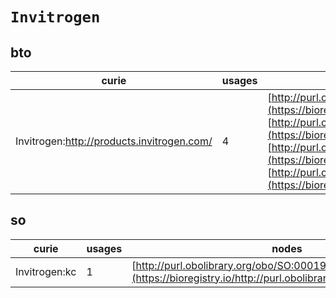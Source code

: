 # `Invitrogen`
## bto
| curie                                      |   usages | nodes                                                                                                                                                                                                                                                                                                                                                                                                                                                              |
|--------------------------------------------|----------|--------------------------------------------------------------------------------------------------------------------------------------------------------------------------------------------------------------------------------------------------------------------------------------------------------------------------------------------------------------------------------------------------------------------------------------------------------------------|
| Invitrogen:http://products.invitrogen.com/ |        4 | [http://purl.obolibrary.org/obo/BTO:0004002](https://bioregistry.io/http://purl.obolibrary.org/obo/BTO:0004002), [http://purl.obolibrary.org/obo/BTO:0004400](https://bioregistry.io/http://purl.obolibrary.org/obo/BTO:0004400), [http://purl.obolibrary.org/obo/BTO:0004602](https://bioregistry.io/http://purl.obolibrary.org/obo/BTO:0004602), [http://purl.obolibrary.org/obo/BTO:0005029](https://bioregistry.io/http://purl.obolibrary.org/obo/BTO:0005029) |
## so
| curie         |   usages | nodes                                                                                                         |
|---------------|----------|---------------------------------------------------------------------------------------------------------------|
| Invitrogen:kc |        1 | [http://purl.obolibrary.org/obo/SO:0001913](https://bioregistry.io/http://purl.obolibrary.org/obo/SO:0001913) |
